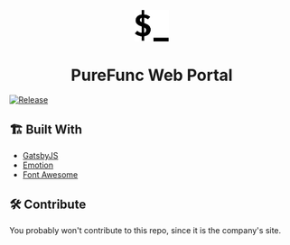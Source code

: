 <p align="center">
  <a href="https://purefunc.net">
    <img alt="PureFunc" src="./static/$_.svg" width="60" />
  </a>
</p>
<h1 align="center">
  PureFunc Web Portal
</h1>

[![Release](https://github.com/PureFuncInc/portal-web/actions/workflows/main.yml/badge.svg?branch=main)](https://github.com/PureFuncInc/portal-web/actions/workflows/main.yml)

## 🏗 Built With

- [GatsbyJS](https://gatsbyjs.com/)
- [Emotion](https://emotion.sh/)
- [Font Awesome](https://fontawesome.com/)

## 🛠 Contribute

You probably won't contribute to this repo, since it is the company's site.
